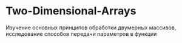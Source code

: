# Two-Dimensional-Arrays
Изучение основных принципов обработки двумерных массивов, исследование способов передачи параметров в функции

